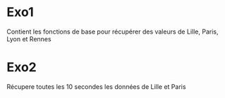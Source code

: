 # Exo1

Contient les fonctions de base pour récupérer des valeurs de Lille, Paris, Lyon et Rennes

# Exo2 

Récupere toutes les 10 secondes les données de Lille et Paris